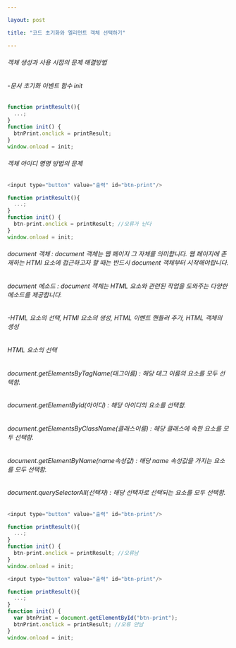 ```yaml
---

layout: post

title: "코드 초기화와 엘리먼트 객체 선택하기"

---
```

###### 객체 생성과 사용 시점의 문제 해결방법
###### -문서 초기화 이벤트 함수 init
```javascript
function printResult(){
  ...;
}
function init() {
  btnPrint.onclick = printResult;
}
window.onload = init;
```
###### 객체 아이디 명명 방법의 문제
```javascript
<input type="button" value="출력" id="btn-print"/>

function printResult(){
  ...;
}
function init() {
  btn-print.onclick = printResult; //오류가 난다
}
window.onload = init;
```
###### document 객체 : document 객체는 웹 페이지 그 자체를 의미합니다. 웹 페이지에 존재하는 HTMl 요소에 접근하고자 할 때는 반드시 document 객체부터 시작해야합니다.
###### document 메소드 : document 객체는 HTML 요소와 관련된 작업을 도와주는 다양한 메소드를 제공합니다.
###### -HTML 요소의 선택, HTMl 요소의 생성, HTML 이벤트 핸들러 추가, HTML 객체의 생성
###### HTML 요소의 선택
###### document.getElementsByTagName(태그이름) : 해당 태그 이름의 요소를 모두 선택함.
###### document.getElementById(아이디) : 해당 아이디의 요소를 선택함.
###### document.getElementsByClassName(클래스이름) : 해당 클래스에 속한 요소를 모두 선택함.
###### document.getElementByName(name속성값) : 해당 name 속성값을 가지는 요소를 모두 선택함.
###### document.querySelectorAll(선택자) : 해당 선택자로 선택되는 요소를 모두 선택함.
```javascript
<input type="button" value="출력" id="btn-print"/>

function printResult(){
  ...;
}
function init() {
  btn-print.onclick = printResult; //오류남
}
window.onload = init;
```
```javascript
<input type="button" value="출력" id="btn-print"/>

function printResult(){
  ...;
}
function init() {
  var btnPrint = document.getElementById("btn-print");
  btnPrint.onclick = printResult; //오류 안남
}
window.onload = init;
```